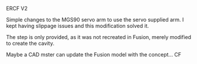 ERCF V2

Simple changes to the MGS90 servo arm to use the servo supplied arm.
I kept having slippage issues and this modification solved it.

The step is only provided, as it was not recreated in Fusion, merely modified to create the cavity.

Maybe a CAD mster can update the Fusion model with the concept...
CF
